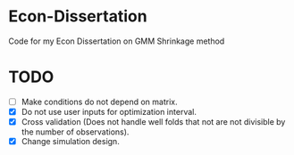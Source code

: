 # Econ-Dissertation
Code for my Econ Dissertation on GMM Shrinkage method
# TODO
- [ ] Make conditions do not depend on matrix.
- [x] Do not use user inputs for optimization interval.
- [x] Cross validation (Does not handle well folds that not are not divisible by the number of observations).
- [x] Change simulation design.
